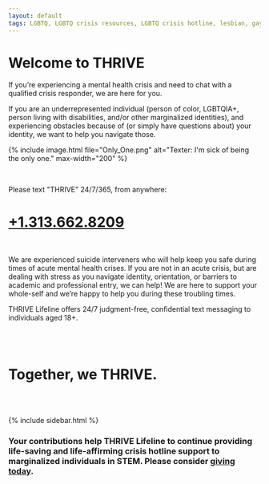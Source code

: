 ```yaml
---
layout: default
tags: LGBTQ, LGBTQ crisis resources, LGBTQ crisis hotline, lesbian, gay, bisexual, transgender, queer, trans, asexual, resources, crisis, hotline, help, suicide, depression, depressed, anxiety, anxious, stress, stressed, self harm, isolation, STEM, science, technology, mathematics, engineering, math, eng, tech, biology, bio, physics, phys, chemistry, chem, biochem, biochemistry, chem eng, chemical engineering, mech eng, mechanical engineering, civil engineering, civ eng, comp sci, computer science, env sci, environmental science, identity, marginalized, underrepresented, disability, disabled, BIPOC, QTBIPOC, Two Spirit, 2 Spirirt, alone
---
```


# Welcome to THRIVE

If you’re experiencing a mental health crisis and need to chat with a qualified
crisis responder, we are here for you.

If you are an underrepresented individual (person of color, LGBTQIA+, person
living with disabilities, and/or other marginalized identities), and
experiencing obstacles because of (or simply have questions about) your
identity, we want to help you navigate those.

{% include image.html file="Only_One.png" alt="Texter: I'm sick of being the only one." max-width="200" %}

<br/>

Please text "THRIVE" 24/7/365, from anywhere:
# <a href="tel:+13136628209">+1.313.662.8209</a>

<br/>

We are experienced suicide interveners who will help keep you safe during times
of acute mental health crises. If you are not in an acute crisis, but are
dealing with stress as you navigate identity, orientation, or barriers to
academic and professional entry, we can help! We are here to support your
whole-self and we’re happy to help you during these troubling times.

THRIVE Lifeline offers 24/7 judgment-free, confidential text messaging to
individuals aged 18+.

<br/>
<br/>

# Together, we THRIVE.

<br/>
<br/>

<!-- The below line will pull up contact info -->
{% include sidebar.html %}

### Your contributions help THRIVE Lifeline to continue providing life-saving and life-affirming crisis hotline support to marginalized individuals in STEM. Please consider <a href="https://www.gofundme.com/f/thrive-lifeline">**giving today**</a>.
